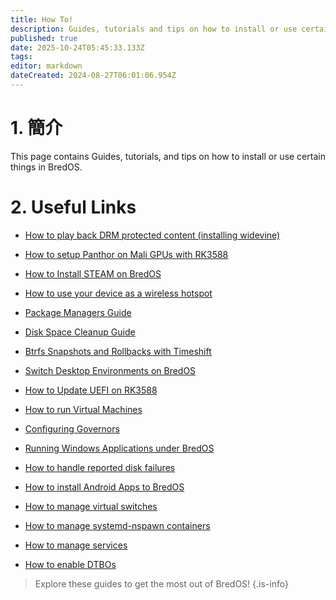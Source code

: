 ```yaml
---
title: How To!
description: Guides, tutorials and tips on how to install or use certain things in BredOS
published: true
date: 2025-10-24T05:45:33.133Z
tags:
editor: markdown
dateCreated: 2024-08-27T06:01:06.954Z
---
```


# 1. 簡介

This page contains Guides, tutorials, and tips on how to install or use certain things in BredOS.

# 2. Useful Links

- [How to play back DRM protected content (installing widevine)](/en/how-to/widevine-watch-drm-content)

- [How to setup Panthor on Mali GPUs with RK3588](/en/how-to/how-to-setup-panthor)

- [How to Install STEAM on BredOS](/how-to/how-to-install-steam)

- [How to use your device as a wireless hotspot](/how-to/how-to-use-your-device-as-ap)

- [Package Managers Guide](/how-to/package-management)

- [Disk Space Cleanup Guide](/how-to/free-space-up)

- [Btrfs Snapshots and Rollbacks with Timeshift](/how-to/timeshift-system-snapshots-and-rollbacks-on-btrfs)

- [Switch Desktop Environments on BredOS](/how-to/switch-desktop-environments)

- [How to Update UEFI on RK3588](/how-to/update-uefi-rk3588)

- [How to run Virtual Machines](/how-to/run-vms)

- [Configuring Governors](/how-to/govctl)

- [Running Windows Applications under BredOS](/how-to/proton-run)

- [How to handle reported disk failures](/how-to/disk-failure)

- [How to install Android Apps to BredOS](/en/how-to/waydroid)

- [How to manage virtual switches](/en/how-to/open-vswitch)

- [How to manage systemd-nspawn containers](/how-to/systemd-nspawn)

- [How to manage services](/how-to/manage-services)

- [How to enable DTBOs](/en/how-to/how-to-enable-dtbos)

> Explore these guides to get the most out of BredOS!
> {.is-info}
